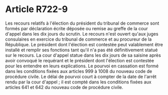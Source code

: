 # Article R722-9

Les recours relatifs à l'élection du président du tribunal de commerce sont formés par déclaration écrite déposée ou remise au greffe de la cour d'appel dans les dix jours du scrutin. Le recours n'est ouvert qu'aux juges consulaires en exercice du tribunal de commerce et au procureur de la République. Le président dont l'élection est contestée peut valablement être installé et remplir ses fonctions tant qu'il n'a pas été définitivement statué sur le recours.   La cour d'appel statue dans les dix jours de sa saisine après avoir convoqué le requérant et le président dont l'élection est contestée pour les entendre en leurs explications.   Le pourvoi en cassation est formé dans les conditions fixées aux articles 999 à 1008 du nouveau code de procédure civile. Le délai de pourvoi court à compter de la date de l'arrêt rendu par la cour d'appel ; il est compté dans les conditions fixées aux articles 641 et 642 du nouveau code de procédure civile.